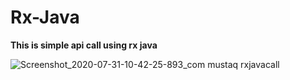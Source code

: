 # Rx-Java

**This is simple api call using rx java**

![Screenshot_2020-07-31-10-42-25-893_com mustaq rxjavacall](https://user-images.githubusercontent.com/38308526/89002479-d8e94c80-d31a-11ea-9bab-241816d47d15.jpg)
